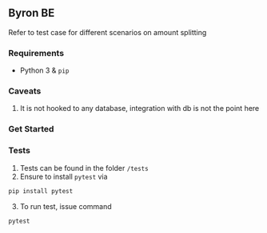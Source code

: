 ## Byron BE
Refer to test case for different scenarios on amount splitting


### Requirements
- Python 3 & `pip`

### Caveats
1. It is not hooked to any database, integration with db is not the point here

### Get Started


### Tests

1. Tests can be found in the folder `/tests`
2. Ensure to install `pytest` via 
```sh
pip install pytest
```
3. To run test, issue command 
```
pytest
```